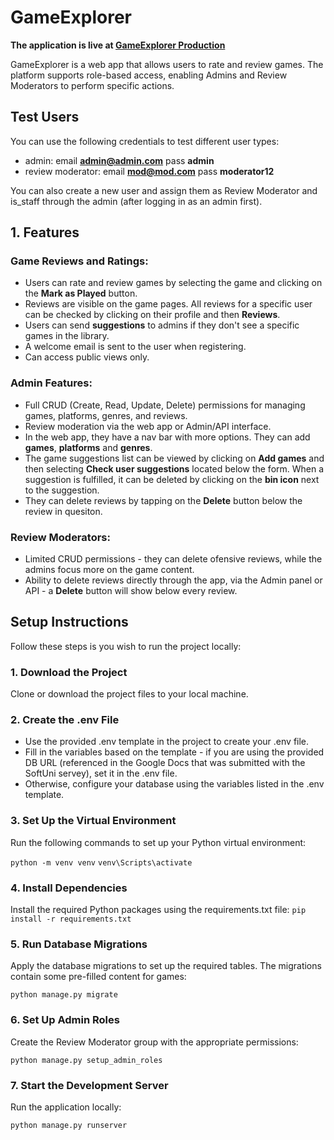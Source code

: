 # GameExplorer

**The application is live at [GameExplorer Production](https://gameexplorer-production-5b9c.up.railway.app/)**


GameExplorer is a web app that allows users to rate and review games. The platform supports role-based access, enabling Admins and Review Moderators to perform specific actions. 

## Test Users
You can use the following credentials to test different user types:
- admin: email **admin@admin.com** pass **admin**
- review moderator: email **mod@mod.com** pass **moderator12**

You can also create a new user and assign them as Review Moderator and is_staff through the admin (after logging in as an admin first).

## 1. Features
### Game Reviews and Ratings:
- Users can rate and review games by selecting the game and clicking on the **Mark as Played** button.
- Reviews are visible on the game pages. All reviews for a specific user can be checked by clicking on their profile and then **Reviews**.
- Users can send **suggestions** to admins if they don't see a specific games in the library.
- A welcome email is sent to the user when registering.
- Can access public views only.
### Admin Features:
- Full CRUD (Create, Read, Update, Delete) permissions for managing games, platforms, genres, and reviews.
- Review moderation via the web app or Admin/API interface.
- In the web app, they have a nav bar with more options. They can add **games**, **platforms** and **genres**.
- The game suggestions list can be viewed by clicking on **Add games** and then selecting **Check user suggestions** located below the form. When a suggestion is fulfilled, it can be deleted by clicking on the **bin icon** next to the suggestion.
- They can delete reviews by tapping on the **Delete** button below the review in quesiton.
### Review Moderators:
- Limited CRUD permissions - they can delete ofensive reviews, while the admins focus more on the game content.
- Ability to delete reviews directly through the app, via the Admin panel or API - a **Delete** button will show below every review.


## Setup Instructions
Follow these steps is you wish to run the project locally:

### 1. Download the Project
Clone or download the project files to your local machine.

### 2. Create the .env File
- Use the provided .env template in the project to create your .env file.
- Fill in the variables based on the template - if you are using the provided DB URL (referenced in the Google Docs that was submitted with the SoftUni servey), set it in the .env file.
- Otherwise, configure your database using the variables listed in the .env template.
### 3. Set Up the Virtual Environment
Run the following commands to set up your Python virtual environment:

```python -m venv venv```
``` venv\Scripts\activate ```

### 4. Install Dependencies
Install the required Python packages using the requirements.txt file:
```pip install -r requirements.txt```

### 5. Run Database Migrations
Apply the database migrations to set up the required tables. The migrations contain some pre-filled content for games:

```python manage.py migrate```

### 6. Set Up Admin Roles
Create the Review Moderator group with the appropriate permissions:


```python manage.py setup_admin_roles```

### 7. Start the Development Server
Run the application locally:

```python manage.py runserver```

